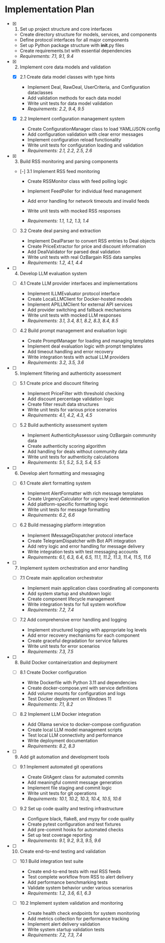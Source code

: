# Implementation Plan

- [x] 1. Set up project structure and core interfaces
  - Create directory structure for models, services, and components
  - Define protocol interfaces for all major components
  - Set up Python package structure with __init__.py files
  - Create requirements.txt with essential dependencies
  - _Requirements: 7.1, 9.1, 9.4_

- [x] 2. Implement core data models and validation

  - [x] 2.1 Create data model classes with type hints
    - Implement Deal, RawDeal, UserCriteria, and Configuration dataclasses
    - Add validation methods for each data model
    - Write unit tests for data model validation
    - _Requirements: 2.2, 9.4, 9.5_

  - [x] 2.2 Implement configuration management system
    - Create ConfigurationManager class to load YAML/JSON config
    - Add configuration validation with clear error messages
    - Implement configuration reload functionality
    - Write unit tests for configuration loading and validation
    - _Requirements: 2.1, 2.2, 2.5, 2.6_

- [x] 3. Build RSS monitoring and parsing components









  - [-] 3.1 Implement RSS feed monitoring




    - Create RSSMonitor class with feed polling logic
    - Implement FeedPoller for individual feed management
    - Add error handling for network timeouts and invalid feeds


    - Write unit tests with mocked RSS responses
    - _Requirements: 1.1, 1.2, 1.3, 1.4_




  - [ ] 3.2 Create deal parsing and extraction


    - Implement DealParser to convert RSS entries to Deal objects
    - Create PriceExtractor for price and discount information
    - Add DealValidator for parsed deal validation
    - Write unit tests with real OzBargain RSS data samples
    - _Requirements: 1.2, 4.1, 4.4_


- [ ] 4. Develop LLM evaluation system

  - [ ] 4.1 Create LLM provider interfaces and implementations

    - Implement ILLMEvaluator protocol interface
    - Create LocalLLMClient for Docker-hosted models
    - Implement APILLMClient for external API services
    - Add provider switching and fallback mechanisms
    - Write unit tests with mocked LLM responses
    - _Requirements: 3.1, 3.4, 8.1, 8.2, 8.3, 8.4, 8.5_

  - [ ] 4.2 Build prompt management and evaluation logic

    - Create PromptManager for loading and managing templates
    - Implement deal evaluation logic with prompt templates
    - Add timeout handling and error recovery
    - Write integration tests with actual LLM providers
    - _Requirements: 3.2, 3.5, 3.6_

- [ ] 5. Implement filtering and authenticity assessment

  - [ ] 5.1 Create price and discount filtering

    - Implement PriceFilter with threshold checking
    - Add discount percentage validation logic
    - Create filter result data structures
    - Write unit tests for various price scenarios
    - _Requirements: 4.1, 4.2, 4.3, 4.5_

  - [ ] 5.2 Build authenticity assessment system

    - Implement AuthenticityAssessor using OzBargain community data
    - Create authenticity scoring algorithm
    - Add handling for deals without community data
    - Write unit tests for authenticity calculations
    - _Requirements: 5.1, 5.2, 5.3, 5.4, 5.5_

- [ ] 6. Develop alert formatting and messaging

  - [ ] 6.1 Create alert formatting system

    - Implement AlertFormatter with rich message templates
    - Create UrgencyCalculator for urgency level determination
    - Add platform-specific formatting logic
    - Write unit tests for message formatting
    - _Requirements: 6.2, 6.6_

  - [ ] 6.2 Build messaging platform integration

    - Implement IMessageDispatcher protocol interface
    - Create TelegramDispatcher with Bot API integration
    - Add retry logic and error handling for message delivery
    - Write integration tests with test messaging accounts
    - _Requirements: 6.1, 6.3, 6.4, 6.5, 11.1, 11.2, 11.3, 11.4, 11.5, 11.6_

- [ ] 7. Implement system orchestration and error handling

  - [ ] 7.1 Create main application orchestrator

    - Implement main application class coordinating all components
    - Add system startup and shutdown logic
    - Create component lifecycle management
    - Write integration tests for full system workflow
    - _Requirements: 7.2, 7.4_

  - [ ] 7.2 Add comprehensive error handling and logging

    - Implement structured logging with appropriate log levels
    - Add error recovery mechanisms for each component
    - Create graceful degradation for service failures
    - Write unit tests for error scenarios
    - _Requirements: 7.3, 7.5_

- [ ] 8. Build Docker containerization and deployment

  - [ ] 8.1 Create Docker configuration

    - Write Dockerfile with Python 3.11 and dependencies
    - Create docker-compose.yml with service definitions
    - Add volume mounts for configuration and logs
    - Test Docker deployment on Windows 11
    - _Requirements: 7.1, 8.2_

  - [ ] 8.2 Implement LLM Docker integration

    - Add Ollama service to docker-compose configuration
    - Create local LLM model management scripts
    - Test local LLM connectivity and performance
    - Write deployment documentation
    - _Requirements: 8.2, 8.3_

- [ ] 9. Add git automation and development tools

  - [ ] 9.1 Implement automated git operations

    - Create GitAgent class for automated commits
    - Add meaningful commit message generation
    - Implement file staging and commit logic
    - Write unit tests for git operations
    - _Requirements: 10.1, 10.2, 10.3, 10.4, 10.5, 10.6_

  - [ ] 9.2 Set up code quality and testing infrastructure

    - Configure black, flake8, and mypy for code quality
    - Create pytest configuration and test fixtures
    - Add pre-commit hooks for automated checks
    - Set up test coverage reporting
    - _Requirements: 9.1, 9.2, 9.3, 9.5, 9.6_

- [ ] 10. Create end-to-end testing and validation

  - [ ] 10.1 Build integration test suite

    - Create end-to-end tests with real RSS feeds
    - Test complete workflow from RSS to alert delivery
    - Add performance benchmarking tests
    - Validate system behavior under various scenarios
    - _Requirements: 1.2, 3.6, 6.1, 6.3_

  - [ ] 10.2 Implement system validation and monitoring

    - Create health check endpoints for system monitoring
    - Add metrics collection for performance tracking
    - Implement alert delivery validation
    - Write system startup validation tests
    - _Requirements: 7.2, 7.3, 7.4_